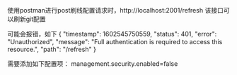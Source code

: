 使用postman进行post刷线配置请求时，http://localhost:2001/refresh 该接口可以刷新git配置

可能会报错，如下
{
    "timestamp": 1602545750559,
    "status": 401,
    "error": "Unauthorized",
    "message": "Full authentication is required to access this resource.",
    "path": "/refresh"
}

需要添加如下配置项：
management.security.enabled=false
